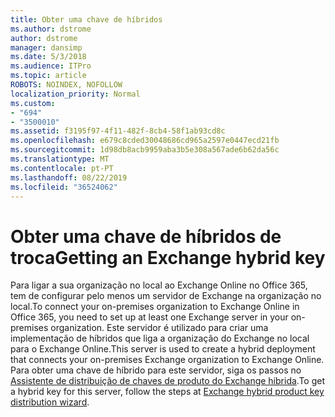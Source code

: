 ```yaml
---
title: Obter uma chave de híbridos
ms.author: dstrome
author: dstrome
manager: dansimp
ms.date: 5/3/2018
ms.audience: ITPro
ms.topic: article
ROBOTS: NOINDEX, NOFOLLOW
localization_priority: Normal
ms.custom:
- "694"
- "3500010"
ms.assetid: f3195f97-4f11-482f-8cb4-58f1ab93cd8c
ms.openlocfilehash: e679c8cded30048686cd965a2597e0447ecd21fb
ms.sourcegitcommit: 1d98db8acb9959aba3b5e308a567ade6b62da56c
ms.translationtype: MT
ms.contentlocale: pt-PT
ms.lasthandoff: 08/22/2019
ms.locfileid: "36524062"
---
```

# <a name="getting-an-exchange-hybrid-key"></a><span data-ttu-id="b65f2-102">Obter uma chave de híbridos de troca</span><span class="sxs-lookup"><span data-stu-id="b65f2-102">Getting an Exchange hybrid key</span></span>

<span data-ttu-id="b65f2-103">Para ligar a sua organização no local ao Exchange Online no Office 365, tem de configurar pelo menos um servidor de Exchange na organização no local.</span><span class="sxs-lookup"><span data-stu-id="b65f2-103">To connect your on-premises organization to Exchange Online in Office 365, you need to set up at least one Exchange server in your on-premises organization.</span></span> <span data-ttu-id="b65f2-104">Este servidor é utilizado para criar uma implementação de híbridos que liga a organização do Exchange no local para o Exchange Online.</span><span class="sxs-lookup"><span data-stu-id="b65f2-104">This server is used to create a hybrid deployment that connects your on-premises Exchange organization to Exchange Online.</span></span> <span data-ttu-id="b65f2-105">Para obter uma chave de híbrido para este servidor, siga os passos no [Assistente de distribuição de chaves de produto do Exchange híbrida](https://aka.ms/hybridkey).</span><span class="sxs-lookup"><span data-stu-id="b65f2-105">To get a hybrid key for this server, follow the steps at [Exchange hybrid product key distribution wizard](https://aka.ms/hybridkey).</span></span>
  
